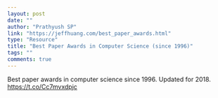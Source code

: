 ```yaml
---
layout: post
date: ""
author: "Prathyush SP"
link: "https://jeffhuang.com/best_paper_awards.html"
type: "Resource"
title: "Best Paper Awards in Computer Science (since 1996)"
tags: ""
comments: true
---
```

Best paper awards in computer science since 1996.
Updated for 2018.
https://t.co/Cc7mvxdpjc